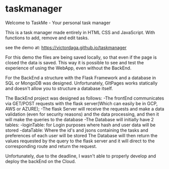 # taskmanager

Welcome to TaskMe - Your personal task manager

This is a task manager made entirely in HTML CSS and JavaScript. With functions to add, remove and edit tasks.

see the demo at: https://victordaga.github.io/taskmanager

For this demo the files are being saved locally, so that even if the page is closed the data is saved. This way it is possible to see and test the experience of using the WebApp, even without the BackEnd.

For the BackEnd a structure with the Flask Framework and a database in SQL or MongoDB was designed. Unfortunately, GItPages works statically and doesn't allow you to structure a database itself.

The BackEnd project was designed as follows:
-The frontEnd communicates via GET/POST requests with the flask server(Which can easily be in GCP, AWS or AZURE);
-The flask Server will receive the requests and make a data validation (even for security reasons) and the data processing, and then it will make the queries to the database
-The Database will initially have 2 tables:
  -loginTable: for Login purposes where hash and user data will be stored
  -dataTable: Where the id's and jsons containing the tasks and preferences of each user will be stored
The Database will then return the values requested by the query to the flask server and it will direct to the corresponding route and return the request.

Unfortunately, due to the deadline, I wasn't able to properly develop and deploy the backEnd on the Cloud.
